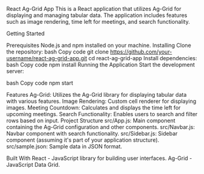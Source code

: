 



React Ag-Grid App
This is a React application that utilizes Ag-Grid for displaying and managing tabular data. The application includes features such as image rendering, time left for meetings, and search functionality.

Getting Started

Prerequisites
Node.js and npm installed on your machine.
Installing
Clone the repository:
bash
Copy code
git clone https://github.com/your-username/react-ag-grid-app.git
cd react-ag-grid-app
Install dependencies:
bash
Copy code
npm install
Running the Application
Start the development server:

bash
Copy code
npm start

Features
Ag-Grid: Utilizes the Ag-Grid library for displaying tabular data with various features.
Image Rendering: Custom cell renderer for displaying images.
Meeting Countdown: Calculates and displays the time left for upcoming meetings.
Search Functionality: Enables users to search and filter rows based on input.
Project Structure
src/App.js: Main component containing the Ag-Grid configuration and other components.
src/Navbar.js: Navbar component with search functionality.
src/Sidebar.js: Sidebar component (assuming it's part of your application structure).
src/sample.json: Sample data in JSON format.

Built With
React - JavaScript library for building user interfaces.
Ag-Grid - JavaScript Data Grid.
